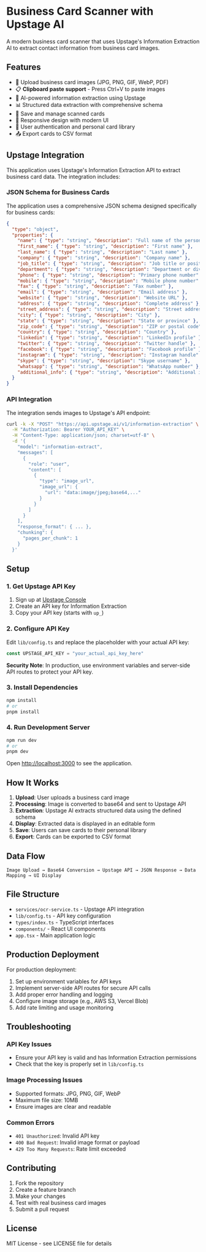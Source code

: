 # Business Card Scanner with Upstage AI

A modern business card scanner that uses Upstage's Information Extraction AI to extract contact information from business card images.

## Features

- 📸 Upload business card images (JPG, PNG, GIF, WebP, PDF)
- 📋 **Clipboard paste support** - Press Ctrl+V to paste images
- 🤖 AI-powered information extraction using Upstage
- 📊 Structured data extraction with comprehensive schema
- 💾 Save and manage scanned cards
- 📱 Responsive design with modern UI
- 🔐 User authentication and personal card library
- 📤 Export cards to CSV format

## Upstage Integration

This application uses Upstage's Information Extraction API to extract business card data. The integration includes:

### JSON Schema for Business Cards

The application uses a comprehensive JSON schema designed specifically for business cards:

```json
{
  "type": "object",
  "properties": {
    "name": { "type": "string", "description": "Full name of the person" },
    "first_name": { "type": "string", "description": "First name" },
    "last_name": { "type": "string", "description": "Last name" },
    "company": { "type": "string", "description": "Company name" },
    "job_title": { "type": "string", "description": "Job title or position" },
    "department": { "type": "string", "description": "Department or division" },
    "phone": { "type": "string", "description": "Primary phone number" },
    "mobile": { "type": "string", "description": "Mobile phone number" },
    "fax": { "type": "string", "description": "Fax number" },
    "email": { "type": "string", "description": "Email address" },
    "website": { "type": "string", "description": "Website URL" },
    "address": { "type": "string", "description": "Complete address" },
    "street_address": { "type": "string", "description": "Street address" },
    "city": { "type": "string", "description": "City" },
    "state": { "type": "string", "description": "State or province" },
    "zip_code": { "type": "string", "description": "ZIP or postal code" },
    "country": { "type": "string", "description": "Country" },
    "linkedin": { "type": "string", "description": "LinkedIn profile" },
    "twitter": { "type": "string", "description": "Twitter handle" },
    "facebook": { "type": "string", "description": "Facebook profile" },
    "instagram": { "type": "string", "description": "Instagram handle" },
    "skype": { "type": "string", "description": "Skype username" },
    "whatsapp": { "type": "string", "description": "WhatsApp number" },
    "additional_info": { "type": "string", "description": "Additional information" }
  }
}
```

### API Integration

The integration sends images to Upstage's API endpoint:

```bash
curl -k -X "POST" "https://api.upstage.ai/v1/information-extraction" \
  -H "Authorization: Bearer YOUR_API_KEY" \
  -H "Content-Type: application/json; charset=utf-8" \
  -d '{
    "model": "information-extract",
    "messages": [
      {
        "role": "user",
        "content": [
          {
            "type": "image_url",
            "image_url": {
              "url": "data:image/jpeg;base64,..."
            }
          }
        ]
      }
    ],
    "response_format": { ... },
    "chunking": {
      "pages_per_chunk": 1
    }
  }'
```

## Setup

### 1. Get Upstage API Key

1. Sign up at [Upstage Console](https://console.upstage.ai/)
2. Create an API key for Information Extraction
3. Copy your API key (starts with `up_`)

### 2. Configure API Key

Edit `lib/config.ts` and replace the placeholder with your actual API key:

```typescript
const UPSTAGE_API_KEY = "your_actual_api_key_here"
```

**Security Note**: In production, use environment variables and server-side API routes to protect your API key.

### 3. Install Dependencies

```bash
npm install
# or
pnpm install
```

### 4. Run Development Server

```bash
npm run dev
# or
pnpm dev
```

Open [http://localhost:3000](http://localhost:3000) to see the application.

## How It Works

1. **Upload**: User uploads a business card image
2. **Processing**: Image is converted to base64 and sent to Upstage API
3. **Extraction**: Upstage AI extracts structured data using the defined schema
4. **Display**: Extracted data is displayed in an editable form
5. **Save**: Users can save cards to their personal library
6. **Export**: Cards can be exported to CSV format

## Data Flow

```
Image Upload → Base64 Conversion → Upstage API → JSON Response → Data Mapping → UI Display
```

## File Structure

- `services/ocr-service.ts` - Upstage API integration
- `lib/config.ts` - API key configuration
- `types/index.ts` - TypeScript interfaces
- `components/` - React UI components
- `app.tsx` - Main application logic

## Production Deployment

For production deployment:

1. Set up environment variables for API keys
2. Implement server-side API routes for secure API calls
3. Add proper error handling and logging
4. Configure image storage (e.g., AWS S3, Vercel Blob)
5. Add rate limiting and usage monitoring

## Troubleshooting

### API Key Issues
- Ensure your API key is valid and has Information Extraction permissions
- Check that the key is properly set in `lib/config.ts`

### Image Processing Issues
- Supported formats: JPG, PNG, GIF, WebP
- Maximum file size: 10MB
- Ensure images are clear and readable

### Common Errors
- `401 Unauthorized`: Invalid API key
- `400 Bad Request`: Invalid image format or payload
- `429 Too Many Requests`: Rate limit exceeded

## Contributing

1. Fork the repository
2. Create a feature branch
3. Make your changes
4. Test with real business card images
5. Submit a pull request

## License

MIT License - see LICENSE file for details 